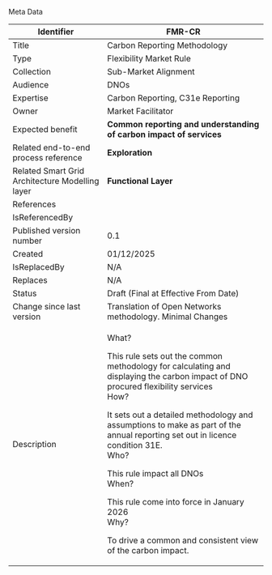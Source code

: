 Meta Data

| Identifier                                      | FMR-CR                                                                                                                                                                                                                                                                                                                                                                                                                                                                    |
| ----------------------------------------------- | ------------------------------------------------------------------------------------------------------------------------------------------------------------------------------------------------------------------------------------------------------------------------------------------------------------------------------------------------------------------------------------------------------------------------------------------------------------------------- |
| Title                                           | Carbon Reporting Methodology                                                                                                                                                                                                                                                                                                                                                                                                                                              |
| Type                                            | Flexibility Market Rule                                                                                                                                                                                                                                                                                                                                                                                                                                                   |
| Collection                                      | Sub-Market Alignment                                                                                                                                                                                                                                                                                                                                                                                                                                                      |
| Audience                                        | DNOs                                                                                                                                                                                                                                                                                                                                                                                                                                                                      |
| Expertise                                       | Carbon Reporting, C31e Reporting                                                                                                                                                                                                                                                                                                                                                                                                                                          |
| Owner                                           | Market Facilitator                                                                                                                                                                                                                                                                                                                                                                                                                                                        |
| Expected benefit                                | **Common reporting and understanding of carbon impact of services**                                                                                                                                                                                                                                                                                                                                                                                                       |
| Related end-to-end process reference            | **Exploration**                                                                                                                                                                                                                                                                                                                                                                                                                                                           |
| Related Smart Grid Architecture Modelling layer | **Functional Layer**                                                                                                                                                                                                                                                                                                                                                                                                                                                      |
| References                                      |                                                                                                                                                                                                                                                                                                                                                                                                                                                                           |
| IsReferencedBy                                  |                                                                                                                                                                                                                                                                                                                                                                                                                                                                           |
| Published version number                        | 0.1                                                                                                                                                                                                                                                                                                                                                                                                                                                                       |
| Created                                         | 01/12/2025                                                                                                                                                                                                                                                                                                                                                                                                                                                                |
| IsReplacedBy                                    | N/A                                                                                                                                                                                                                                                                                                                                                                                                                                                                       |
| Replaces                                        | N/A                                                                                                                                                                                                                                                                                                                                                                                                                                                                       |
| Status                                          | Draft (Final at Effective From Date)                                                                                                                                                                                                                                                                                                                                                                                                                                      |
| Change since last version                       | Translation of Open Networks methodology. Minimal Changes                                                                                                                                                                                                                                                                                                                                                                                                                 |
| Description                                     | <p>What? </p><p>This rule sets out the common methodology for calculating and displaying the carbon impact of DNO procured flexibility services<br>How?</p><p>It sets out a detailed methodology and assumptions to make as part of the annual reporting set out in licence condition 31E.<br>Who?</p><p>This rule impact all DNOs<br>When?</p><p>This rule come into force in January 2026<br>Why?</p><p>To drive a common and consistent view of the carbon impact.</p> |
